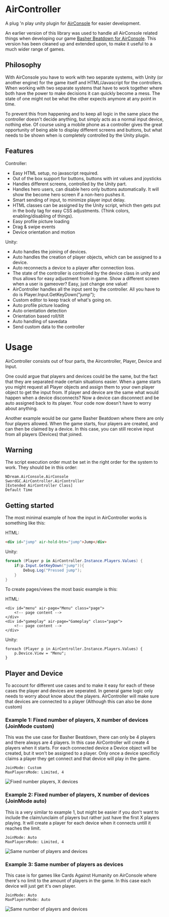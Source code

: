 # AirController

A plug 'n play unity plugin for [AirConsole](https://www.airconsole.com/) for easier development.

An earlier version of this library was used to handle all AirConsole related things when developing our game [Basher Beatdown for AirConsole](https://www.airconsole.com/play/multiplayer-games/basher-beatdown). This version has been cleaned up and extended upon, to make it useful to a much wider range of games.

## Philosophy

With AirConsole you have to work with two separate systems, with Unity (or another engine) for the game itself and HTML/Javascript for the controllers. When working with two separate systems that have to work together where both have the power to make decisions it can quickly become a mess. The state of one might not be what the other expects anymore at any point in time.

To prevent this from happening and to keep all logic in the same place the controller doesn't decide anything, but simply acts as a normal input device, nothing else. Of course using a mobile phone as a controller gives the great opportunity of being able to display different screens and buttons, but what needs to be shown when is completely controlled by the Unity plugin.

## Features

Controller:
* Easy HTML setup, no javascript required. 
* Out of the box support for buttons, buttons with int values and joysticks
* Handles different screens, controlled by the Unity part.
* Handles hero users, can disable hero only buttons automatically. It will show the become hero screen if a non-hero pushes it.
* Smart sending of input, to minimize player input delay.
* HTML classes can be assigned by the Unity script, which then gets put in the body tag for easy CSS adjustments. (Think colors, enabling/disabling of things).
* Easy profile picture loading
* Drag & swipe events
* Device orientation and motion

Unity:
* Auto handles the joining of devices.
* Auto handles the creation of player objects, which can be assigned to a device.
* Auto reconnects a device to a player after connection loss.
* The state of the controller is controlled by the device class in unity and thus allows for easy adjustment from in game. Show a different screen when a user is gameover? Easy, just change one value!
* AirController handles all the input sent by the controller. All you have to do is Player.Input.GetKeyDown("jump");
* Custom editor to keep track of what's going on.
* Auto profile picture loading
* Auto orientation detection
* Orientation based roll/tilt
* Auto handling of savedata
* Send custom data to the controller


# Usage

AirController consists out of four parts, the Aircontroller, Player, Device and Input.

One could argue that players and devices could be the same, but the fact that they are separated made certain situations easier. When a game starts you might request all Player objects and assign them to your own player object to get the input from. If player and device are the same what would happen when a device disconnects? Now a device can disconnect and be auto assigned back to its player. Your code now doesn't have to worry about anything.

Another example would be our game Basher Beatdown where there are only four players allowed. When the game starts, four players are created, and can then be claimed by a device. In this case, you can still receive input from all players (Devices) that joined.

## Warning

The script execution order must be set in the right order for the system to work. They should be in this order:
```
NDream.AirConsole.AirConsole
SwordGC.AirController.AirController
[Extended AirController Class]
Default Time
```

## Getting started

The most minimal example of how the input in AirController works is something like this:

HTML:
```HTML
<div id="jump" air-hold-btn="jump">Jump</div>
```
Unity:
```C#
foreach (Player p in AirController.Instance.Players.Values) {
    if(p.Input.GetKeyDown("jump")){
        Debug.Log("Pressed jump");
    }
}
```

To create pages/views the most basic example is this:

HTML:
```
<div id="menu" air-page="Menu" class="page">
	<!-- page content -->
</div>
<div id="gameplay" air-page="Gameplay" class="page">
	<!-- page content -->
</div>
```
Unity:
```
foreach (Player p in AirController.Instance.Players.Values) {
    p.Device.View = "Menu";
}
```

## Player and Device

To account for different use cases and to make it easy for each of these cases the player and devices are seperated. In general game logic only needs to worry about know about the players. AirController will make sure that devices are connected to a player (Although this can also be done custom)

### Example 1: Fixed number of players, X number of devices (JoinMode custom)
This was the use case for Basher Beatdown, there can only be 4 players and there always are 4 players. In this case AirController will create 4 players when it starts. For each connected device a Device object will be created, but it won't be assigned to a player. Only once a device specificly claims a player they get connect and that device will play in the game.

```
JoinMode: Custom
MaxPlayersMode: Limited, 4
```

![Fixed number players, X devices](https://i.imgur.com/b3ykYXx.png)

### Example 2: Fixed number of players, X number of devices (JoinMode auto)
This is a very similar to example 1, but might be easier if you don't want to include the claim/unclaim of players but rather just have the first X players playing. It will create a player for each device when it connects untill it reaches the limit.
```
JoinMode: Auto
MaxPlayersMode: Limited, 4
```

![Same number of players and devices](https://i.imgur.com/BciFVXQ.png)

### Example 3: Same number of players as devices
This case is for games like Cards Against Humanity on AirConsole where there's no limit to the amount of players in the game. In this case each device will just get it's own player.

```
JoinMode: Auto
MaxPlayersMode: Auto
```

![Same number of players and devices](https://i.imgur.com/LvM12Lm.png)
